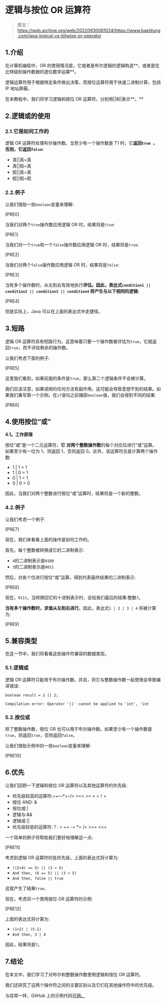 # 逻辑与按位 OR 运算符

> 原文：<https://web.archive.org/web/20220930061024/https://www.baeldung.com/java-logical-vs-bitwise-or-operator>

## 1.介绍

在计算机编程中，OR 的使用情况是，它或者是布尔逻辑的逻辑构造**，或者是在比特级别操作数据的逐位数学运算**。

逻辑运算符用于根据特定条件做出决策，而按位运算符用于快速二进制计算，包括 IP 地址屏蔽。

在本教程中，我们将学习逻辑和按位 OR 运算符，分别用||和|表示**。**

## 2.逻辑或的使用

### 2.1.它是如何工作的

逻辑 OR 运算符处理布尔操作数。当至少有一个操作数是 T1 时，它**返回`true `，否则，它返回`false`:**

*   真||真=真
*   真||假=真
*   假||真=真
*   假||假=假

### 2.2.例子

让我们借助一些`boolean`变量来理解:

[PRE0]

当我们对两个`true`操作数应用逻辑 OR 时，结果将是`true`:

[PRE1]

当我们对一个`true`和一个`false`操作数应用逻辑 OR 时，结果将是`true`:

[PRE2]

当我们对两个`false`操作数应用逻辑 OR 时，结果将是`false`:

[PRE3]

当有多个操作数时，从左到右有效地执行**评估。因此，表达式`condition1 || condition2 || condition3 || condition4` 将产生与以下相同的逻辑:**

[PRE4]

但是实际上，Java 可以在上面的表达式中走捷径。

## 3.短路

逻辑 OR 运算符具有短路行为。这意味着只要一个操作数被评估为`true`，它就返回`true`，而不评估剩余的操作数。

让我们考虑下面的例子:

[PRE5]

这里我们看到，如果前面的条件是`true`，那么第二个逻辑条件不会被计算。

我们应该注意，如果调用的任何方法有副作用，这可能会导致意想不到的结果。如果我们重写第一个示例，在`if`语句之前捕获`boolean`值，我们会得到不同的结果:

[PRE6]

## 4.使用按位“或”

**4.1。工作原理**

按位“或”是一个二元运算符，**它** **对两个整数操作数**的每个对应位进行“或”运算。如果至少有一位为 1，则返回 1，否则返回 0。此外，该运算符总是计算两个操作数:

*   1 | 1 = 1
*   1 | 0 = 1
*   0 | 1 = 1
*   0 | 0 = 0

因此，当我们对两个整数进行按位“或”运算时，结果将是一个新的整数。

### 4.2.例子

让我们考虑一个例子:

[PRE7]

现在，我们来看看上面的操作是如何工作的。

首先，每个整数被转换成它的二进制表示:

*   `4`的二进制表示是`0100`
*   `3`的二进制表示是`0011`

然后，对各个位进行按位“或”运算，得到代表最终结果的二进制表示:

[PRE8]

现在，`0111`，当转换回它的十进制表示时，会给我们最后的结果:整数`7`。

**当有多个操作数时，求值从左到右进行**。因此，表达式`1 | 2 | 3 | 4` 将被计算为:

[PRE9]

## 5.兼容类型

在这一节中，我们将看看这些操作符兼容的数据类型。

### 5.1.逻辑或

逻辑 OR 运算符只能用于布尔操作数。并且，将它与整数操作数一起使用会导致编译错误:

`boolean result = 1 || 2;`

`Compilation error: Operator '||' cannot be applied to 'int', 'int`

### 5.2.按位或

除了整数操作数，按位 OR 也可以用于布尔操作数。如果至少有一个操作数是`true`，则返回`true`，否则返回`false`。

让我们借助示例中的一些`boolean`变量来理解:

[PRE10]

## 6.优先

让我们回顾一下逻辑和按位 OR 运算符以及其他运算符的优先级:

*   优先级较高的运算符:++––*+–/> ><< >< = =！=
*   按位 AND: &
*   按位或:|
*   逻辑与:&&
*   逻辑或:||
*   优先级较低的运算符:？: = += -= *= /= >>= <<=

一个简单的例子将帮助我们更好地理解这一点:

[PRE11]

考虑到逻辑 OR 运算符的低优先级，上面的表达式将计算为:

*   `((2+4) == 5) || (3 < 5)`
*   `And then, (6 == 5) || (3 < 5)`
*   `And then, false || true`

这就产生了结果`true.`

现在，考虑另一个使用按位 OR 运算符的示例:

[PRE12]

上面的表达式将计算为:

*   `(1+2) | (5-1)`
*   `And then, 3 | 4`

因此，结果将是`7`。

## 7.结论

在本文中，我们学习了对布尔和整数操作数使用逻辑和按位 OR 运算符。

我们还研究了这两个操作符之间的主要区别以及它们在其他操作符中的优先级。

与往常一样，GitHub 上的示例代码[可用。](https://web.archive.org/web/20220707143818/https://github.com/eugenp/tutorials/tree/master/core-java-modules/core-java-lang-operators-2)